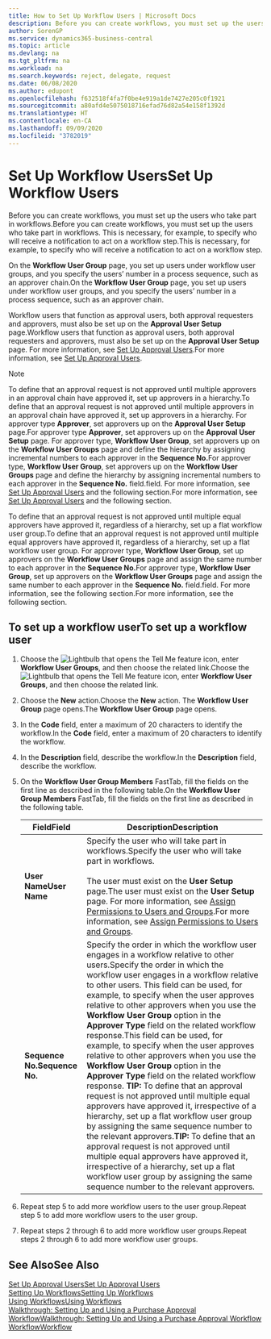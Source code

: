 ```yaml
---
title: How to Set Up Workflow Users | Microsoft Docs
description: Before you can create workflows, you must set up the users who take part in workflows. This is necessary, for example, to specify who will receive a notification to act on a workflow step.
author: SorenGP
ms.service: dynamics365-business-central
ms.topic: article
ms.devlang: na
ms.tgt_pltfrm: na
ms.workload: na
ms.search.keywords: reject, delegate, request
ms.date: 06/08/2020
ms.author: edupont
ms.openlocfilehash: f632518f4fa7f0be4e919a1de7427e205c0f1921
ms.sourcegitcommit: a80afd4e5075018716efad76d82a54e158f1392d
ms.translationtype: HT
ms.contentlocale: en-CA
ms.lasthandoff: 09/09/2020
ms.locfileid: "3782019"
---
```

# <a name="set-up-workflow-users"></a><span data-ttu-id="5192f-104">Set Up Workflow Users</span><span class="sxs-lookup"><span data-stu-id="5192f-104">Set Up Workflow Users</span></span>

<span data-ttu-id="5192f-105">Before you can create workflows, you must set up the users who take part in workflows.</span><span class="sxs-lookup"><span data-stu-id="5192f-105">Before you can create workflows, you must set up the users who take part in workflows.</span></span> <span data-ttu-id="5192f-106">This is necessary, for example, to specify who will receive a notification to act on a workflow step.</span><span class="sxs-lookup"><span data-stu-id="5192f-106">This is necessary, for example, to specify who will receive a notification to act on a workflow step.</span></span>  

<span data-ttu-id="5192f-107">On the **Workflow User Group** page, you set up users under workflow user groups, and you specify the users’ number in a process sequence, such as an approver chain.</span><span class="sxs-lookup"><span data-stu-id="5192f-107">On the **Workflow User Group** page, you set up users under workflow user groups, and you specify the users’ number in a process sequence, such as an approver chain.</span></span>  

<span data-ttu-id="5192f-108">Workflow users that function as approval users, both approval requesters and approvers, must also be set up on the **Approval User Setup** page.</span><span class="sxs-lookup"><span data-stu-id="5192f-108">Workflow users that function as approval users, both approval requesters and approvers, must also be set up on the **Approval User Setup** page.</span></span> <span data-ttu-id="5192f-109">For more information, see [Set Up Approval Users](across-how-to-set-up-approval-users.md).</span><span class="sxs-lookup"><span data-stu-id="5192f-109">For more information, see [Set Up Approval Users](across-how-to-set-up-approval-users.md).</span></span>  

> [!NOTE]  
> <span data-ttu-id="5192f-110">To define that an approval request is not approved until multiple approvers in an approval chain have approved it, set up approvers in a hierarchy.</span><span class="sxs-lookup"><span data-stu-id="5192f-110">To define that an approval request is not approved until multiple approvers in an approval chain have approved it, set up approvers in a hierarchy.</span></span> <span data-ttu-id="5192f-111">For approver type **Approver**, set approvers up on the **Approval User Setup** page.</span><span class="sxs-lookup"><span data-stu-id="5192f-111">For approver type **Approver**, set approvers up on the **Approval User Setup** page.</span></span> <span data-ttu-id="5192f-112">For approver type, **Workflow User Group**, set approvers up on the **Workflow User Groups** page and define the hierarchy by assigning incremental numbers to each approver in the **Sequence No.**</span><span class="sxs-lookup"><span data-stu-id="5192f-112">For approver type, **Workflow User Group**, set approvers up on the **Workflow User Groups** page and define the hierarchy by assigning incremental numbers to each approver in the **Sequence No.**</span></span> <span data-ttu-id="5192f-113">field.</span><span class="sxs-lookup"><span data-stu-id="5192f-113">field.</span></span> <span data-ttu-id="5192f-114">For more information, see [Set Up Approval Users](across-how-to-set-up-approval-users.md) and the following section.</span><span class="sxs-lookup"><span data-stu-id="5192f-114">For more information, see [Set Up Approval Users](across-how-to-set-up-approval-users.md) and the following section.</span></span>  
>
> <span data-ttu-id="5192f-115">To define that an approval request is not approved until multiple equal approvers have approved it, regardless of a hierarchy, set up a flat workflow user group.</span><span class="sxs-lookup"><span data-stu-id="5192f-115">To define that an approval request is not approved until multiple equal approvers have approved it, regardless of a hierarchy, set up a flat workflow user group.</span></span> <span data-ttu-id="5192f-116">For approver type, **Workflow User Group**, set up approvers on the **Workflow User Groups** page and assign the same number to each approver in the **Sequence No.**</span><span class="sxs-lookup"><span data-stu-id="5192f-116">For approver type, **Workflow User Group**, set up approvers on the **Workflow User Groups** page and assign the same number to each approver in the **Sequence No.**</span></span> <span data-ttu-id="5192f-117">field.</span><span class="sxs-lookup"><span data-stu-id="5192f-117">field.</span></span> <span data-ttu-id="5192f-118">For more information, see the following section.</span><span class="sxs-lookup"><span data-stu-id="5192f-118">For more information, see the following section.</span></span>  

## <a name="to-set-up-a-workflow-user"></a><span data-ttu-id="5192f-119">To set up a workflow user</span><span class="sxs-lookup"><span data-stu-id="5192f-119">To set up a workflow user</span></span>

1. <span data-ttu-id="5192f-120">Choose the ![Lightbulb that opens the Tell Me feature](media/ui-search/search_small.png "Tell me what you want to do") icon, enter **Workflow User Groups**, and then choose the related link.</span><span class="sxs-lookup"><span data-stu-id="5192f-120">Choose the ![Lightbulb that opens the Tell Me feature](media/ui-search/search_small.png "Tell me what you want to do") icon, enter **Workflow User Groups**, and then choose the related link.</span></span>  
2. <span data-ttu-id="5192f-121">Choose the **New** action.</span><span class="sxs-lookup"><span data-stu-id="5192f-121">Choose the **New** action.</span></span> <span data-ttu-id="5192f-122">The **Workflow User Group** page opens.</span><span class="sxs-lookup"><span data-stu-id="5192f-122">The **Workflow User Group** page opens.</span></span>  
3. <span data-ttu-id="5192f-123">In the **Code** field, enter a maximum of 20 characters to identify the workflow.</span><span class="sxs-lookup"><span data-stu-id="5192f-123">In the **Code** field, enter a maximum of 20 characters to identify the workflow.</span></span>  
4. <span data-ttu-id="5192f-124">In the **Description** field, describe the workflow.</span><span class="sxs-lookup"><span data-stu-id="5192f-124">In the **Description** field, describe the workflow.</span></span>  
5. <span data-ttu-id="5192f-125">On the **Workflow User Group Members** FastTab, fill the fields on the first line as described in the following table.</span><span class="sxs-lookup"><span data-stu-id="5192f-125">On the **Workflow User Group Members** FastTab, fill the fields on the first line as described in the following table.</span></span>  

    |<span data-ttu-id="5192f-126">Field</span><span class="sxs-lookup"><span data-stu-id="5192f-126">Field</span></span>|<span data-ttu-id="5192f-127">Description</span><span class="sxs-lookup"><span data-stu-id="5192f-127">Description</span></span>|  
    |---------------------------------|---------------------------------------|  
    |<span data-ttu-id="5192f-128">**User Name**</span><span class="sxs-lookup"><span data-stu-id="5192f-128">**User Name**</span></span>|<span data-ttu-id="5192f-129">Specify the user who will take part in workflows.</span><span class="sxs-lookup"><span data-stu-id="5192f-129">Specify the user who will take part in workflows.</span></span><br /><br /> <span data-ttu-id="5192f-130">The user must exist on the **User Setup** page.</span><span class="sxs-lookup"><span data-stu-id="5192f-130">The user must exist on the **User Setup** page.</span></span> <span data-ttu-id="5192f-131">For more information, see [Assign Permissions to Users and Groups](ui-define-granular-permissions.md).</span><span class="sxs-lookup"><span data-stu-id="5192f-131">For more information, see [Assign Permissions to Users and Groups](ui-define-granular-permissions.md).</span></span>|  
    |<span data-ttu-id="5192f-132">**Sequence No.**</span><span class="sxs-lookup"><span data-stu-id="5192f-132">**Sequence No.**</span></span>|<span data-ttu-id="5192f-133">Specify the order in which the workflow user engages in a workflow relative to other users.</span><span class="sxs-lookup"><span data-stu-id="5192f-133">Specify the order in which the workflow user engages in a workflow relative to other users.</span></span> <span data-ttu-id="5192f-134">This field can be used, for example, to specify when the user approves relative to other approvers when you use the **Workflow User Group** option in the **Approver Type** field on the related workflow response.</span><span class="sxs-lookup"><span data-stu-id="5192f-134">This field can be used, for example, to specify when the user approves relative to other approvers when you use the **Workflow User Group** option in the **Approver Type** field on the related workflow response.</span></span> <span data-ttu-id="5192f-135">**TIP:**  To define that an approval request is not approved until multiple equal approvers have approved it, irrespective of a hierarchy, set up a flat workflow user group by assigning the same sequence number to the relevant approvers.</span><span class="sxs-lookup"><span data-stu-id="5192f-135">**TIP:**  To define that an approval request is not approved until multiple equal approvers have approved it, irrespective of a hierarchy, set up a flat workflow user group by assigning the same sequence number to the relevant approvers.</span></span>|  
6. <span data-ttu-id="5192f-136">Repeat step 5 to add more workflow users to the user group.</span><span class="sxs-lookup"><span data-stu-id="5192f-136">Repeat step 5 to add more workflow users to the user group.</span></span>  
7. <span data-ttu-id="5192f-137">Repeat steps 2 through 6 to add more workflow user groups.</span><span class="sxs-lookup"><span data-stu-id="5192f-137">Repeat steps 2 through 6 to add more workflow user groups.</span></span>  

## <a name="see-also"></a><span data-ttu-id="5192f-138">See Also</span><span class="sxs-lookup"><span data-stu-id="5192f-138">See Also</span></span>

[<span data-ttu-id="5192f-139">Set Up Approval Users</span><span class="sxs-lookup"><span data-stu-id="5192f-139">Set Up Approval Users</span></span>](across-how-to-set-up-approval-users.md)  
[<span data-ttu-id="5192f-140">Setting Up Workflows</span><span class="sxs-lookup"><span data-stu-id="5192f-140">Setting Up Workflows</span></span>](across-set-up-workflows.md)  
[<span data-ttu-id="5192f-141">Using Workflows</span><span class="sxs-lookup"><span data-stu-id="5192f-141">Using Workflows</span></span>](across-use-workflows.md)  
[<span data-ttu-id="5192f-142">Walkthrough: Setting Up and Using a Purchase Approval Workflow</span><span class="sxs-lookup"><span data-stu-id="5192f-142">Walkthrough: Setting Up and Using a Purchase Approval Workflow</span></span>](walkthrough-setting-up-and-using-a-purchase-approval-workflow.md)  
[<span data-ttu-id="5192f-143">Workflow</span><span class="sxs-lookup"><span data-stu-id="5192f-143">Workflow</span></span>](across-workflow.md)  
